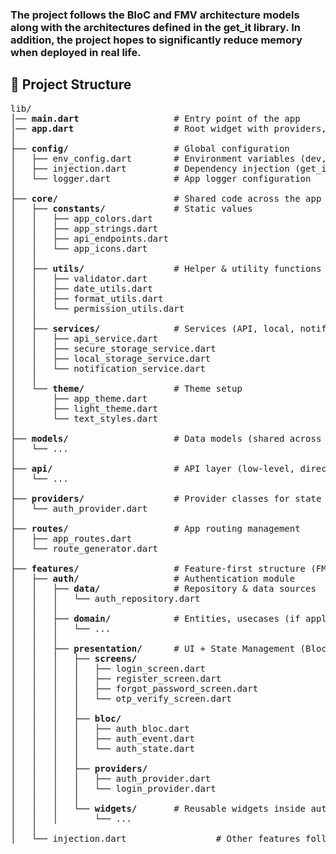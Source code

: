 ### The project follows the BloC and FMV architecture models along with the architectures defined in the get_it library. In addition, the project hopes to significantly reduce memory when deployed in real life.

<h2>📂 Project Structure</h2>

<pre>
lib/
│── <b>main.dart</b>                  # Entry point of the app
│── <b>app.dart</b>                   # Root widget with providers, routes, and theme
│
├── <b>config/</b>                    # Global configuration
│   ├── env_config.dart        # Environment variables (dev, prod, staging)
│   ├── injection.dart         # Dependency injection (get_it / locator setup)
│   └── logger.dart            # App logger configuration
│
├── <b>core/</b>                      # Shared code across the app
│   ├── <b>constants/</b>             # Static values
│   │   ├── app_colors.dart
│   │   ├── app_strings.dart
│   │   ├── api_endpoints.dart
│   │   └── app_icons.dart
│   │
│   ├── <b>utils/</b>                 # Helper & utility functions
│   │   ├── validator.dart
│   │   ├── date_utils.dart
│   │   ├── format_utils.dart
│   │   └── permission_utils.dart
│   │
│   ├── <b>services/</b>              # Services (API, local, notification, etc.)
│   │   ├── api_service.dart
│   │   ├── secure_storage_service.dart
│   │   ├── local_storage_service.dart
│   │   └── notification_service.dart
│   │
│   └── <b>theme/</b>                 # Theme setup
│       ├── app_theme.dart
│       ├── light_theme.dart
│       └── text_styles.dart
│
├── <b>models/</b>                    # Data models (shared across features)
│   └── ...
│
├── <b>api/</b>                       # API layer (low-level, direct calls)
│   └── ...
│
├── <b>providers/</b>                 # Provider classes for state mgmt
│   └── auth_provider.dart
│
├── <b>routes/</b>                    # App routing management
│   ├── app_routes.dart
│   └── route_generator.dart
│
├── <b>features/</b>                  # Feature-first structure (FMV + Bloc)
│   ├── <b>auth/</b>                  # Authentication module
│   │   ├── <b>data/</b>              # Repository & data sources
│   │   │   └── auth_repository.dart
│   │   │
│   │   ├── <b>domain/</b>            # Entities, usecases (if applying clean arch)
│   │   │   └── ...
│   │   │
│   │   ├── <b>presentation/</b>      # UI + State Management (Bloc)
│   │   │   ├── <b>screens/</b>
│   │   │   │   ├── login_screen.dart
│   │   │   │   ├── register_screen.dart
│   │   │   │   ├── forgot_password_screen.dart
│   │   │   │   └── otp_verify_screen.dart
│   │   │   │
│   │   │   ├── <b>bloc/</b>
│   │   │   │   ├── auth_bloc.dart
│   │   │   │   ├── auth_event.dart
│   │   │   │   └── auth_state.dart
│   │   │   │
│   │   │   ├── <b>providers/</b>
│   │   │   │   ├── auth_provider.dart
│   │   │   │   └── login_provider.dart
│   │   │   │
│   │   │   └── <b>widgets/</b>       # Reusable widgets inside auth module
│   │   │       └── ...
│   │
│   └── injection.dart                 # Other features follow same structure
</pre>